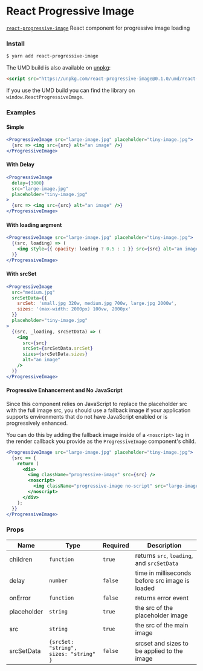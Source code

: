 # React Progressive Image

[npm-badge]: https://img.shields.io/npm/v/react-context-emission.svg?style=flat-square
[npm]: https://www.npmjs.com/package/react-context-emission

[`react-progressive-image`](https://www.npmjs.com/package/react-progressive-image) React component for progressive image loading

### Install

```bash
$ yarn add react-progressive-image
```

The UMD build is also available on [unpkg](https://unpkg.com):

```html
<script src="https://unpkg.com/react-progressive-image@0.1.0/umd/react-progressive-image.min.js"></script>
```

If you use the UMD build you can find the library on `window.ReactProgressiveImage`.

### Examples

#### Simple

```jsx
<ProgressiveImage src="large-image.jpg" placeholder="tiny-image.jpg">
  {src => <img src={src} alt="an image" />}
</ProgressiveImage>
```

#### With Delay

```jsx
<ProgressiveImage
  delay={3000}
  src="large-image.jpg"
  placeholder="tiny-image.jpg"
>
  {src => <img src={src} alt="an image" />}
</ProgressiveImage>
```

#### With loading argment

```jsx
<ProgressiveImage src="large-image.jpg" placeholder="tiny-image.jpg">
  {(src, loading) => (
    <img style={{ opacity: loading ? 0.5 : 1 }} src={src} alt="an image" />
  )}
</ProgressiveImage>
```

#### With srcSet

```jsx
<ProgressiveImage
  src="medium.jpg"
  srcSetData={{
    srcSet: 'small.jpg 320w, medium.jpg 700w, large.jpg 2000w',
    sizes: '(max-width: 2000px) 100vw, 2000px'
  }}
  placeholder="tiny-image.jpg"
>
  {(src, _loading, srcSetData) => (
    <img
      src={src}
      srcSet={srcSetData.srcSet}
      sizes={srcSetData.sizes}
      alt="an image"
    />
  )}
</ProgressiveImage>
```

#### Progressive Enhancement and No JavaScript

Since this component relies on JavaScript to replace the placeholder src with the full image src, you should use a fallback image if your application supports environments that do not have JavaScript enabled or is progressively enhanced.

You can do this by adding the fallback image inside of a `<noscript>` tag in the render callback you provide as the `ProgressiveImage` component's child.

```jsx
<ProgressiveImage src="large-image.jpg" placeholder="tiny-image.jpg">
  {src => {
    return (
      <div>
        <img className="progressive-image" src={src} />
        <noscript>
          <img className="progressive-image no-script" src="large-image.jpg" />
        </noscript>
      </div>
    );
  }}
</ProgressiveImage>
```

### Props

| Name        | Type                                   | Required | Description                                     |
| ----------- | -------------------------------------- | -------- | ----------------------------------------------- |
| children    | `function`                             | `true`   | returns `src`, `loading`, and `srcSetData`      |
| delay       | `number`                               | `false`  | time in milliseconds before src image is loaded |
| onError     | `function`                             | `false`  | returns error event                             |
| placeholder | `string`                               | `true`   | the src of the placeholder image                |
| src         | `string`                               | `true`   | the src of the main image                       |
| srcSetData  | `{srcSet: "string", sizes: "string" }` | `false`  | srcset and sizes to be applied to the image     |
